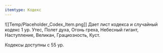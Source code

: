 ```yaml
---
itemtype: Кодекс
---
```

![[Temp/Placeholder_Codex_Item.png]]
Дает лист кодекса и случайный кодекс 1 ур. Утес, Полет духа, Огонь греха, Небесный гигант, Наступление, Великан, Грациозность, Куст.

Кодексы доступны с 55 ур.
